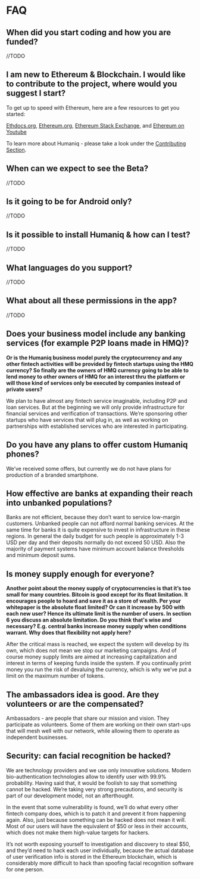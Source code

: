 # FAQ

## When did you start coding and how you are funded?

//TODO

## I am new to Ethereum & Blockchain. I would like to contribute to the project, where would you suggest I start?

To get up to speed with Ethereum, here are a few resources to get you started:

[Ethdocs.org](http://www.ethdocs.org/en/latest/),
[Ethereum.org](http://ethereum101.org/),
[Ethereum Stack Exchange](http://ethereum.stackexchange.com/), and
[Ethereum on Youtube](https://www.youtube.com/user/ethereumproject/playlists)

To learn more about Humaniq - please take a look under the [Contributing Section](../index.md#how-to-contribute).

## When can we expect to see the Beta?

//TODO

## Is it going to be for Android only?

//TODO

## Is it possible to install Humaniq & how can I test?

//TODO

## What languages do you support?

//TODO

## What about all these permissions in the app?

//TODO

## Does your business model include any banking services (for example P2P loans made in HMQ)?

**Or is the Humaniq business model  purely the cryptocurrency and any other fintech activities will be provided by fintech startups using the HMQ currency? So finally are the owners of HMQ currency going to be able to lend money to other owners of HMQ for an interest thru the platform or will those kind of services only be executed  by companies instead of private users?**

We plan to have almost any fintech service imaginable, including P2P and loan services. But at the beginning we will only provide infrastructure for financial services and verification of transactions. We’re sponsoring other startups who have services that will plug in, as well as working on partnerships with established services who are interested in participating.

## Do you have any plans to offer custom Humaniq phones?

We’ve received some offers, but currently we do not have plans for production of a branded smartphone.

## How effective are banks at expanding their reach into unbanked populations?

Banks are not efficient, because they don’t want to service low-margin customers. Unbanked people can not afford normal banking services. At the same time for banks it is quite expensive to invest in infrastructure in these regions. In general the daily budget for such people is approximately 1-3 USD per day and their deposits normally do not exceed 50 USD. Also the majority of payment systems have minimum account balance thresholds  and minimum deposit sums.

## Is money supply enough for everyone?

**Another point about the money supply of cryptocurrencies is that it’s too small for many countries. Bitcoin is good except for its float limitation. It encourages people to hoard and save it as a store of wealth. Per your whitepaper is the absolute float limited? Or can it increase by 500 with each new user? Hence its ultimate limit is the number of users. In section 6 you  discuss an absolute limitation. Do you think that's wise and necessary? E.g. central banks increase money supply when conditions warrant. Why does that flexibility not apply here?**

After the critical mass is reached, we expect the system will develop by its own, which does not mean we stop our marketing campaigns. And of course money supply limits are aimed at increasing capitalization and interest in terms of keeping funds inside the system. If you continually print money you run the risk of devaluing the currency, which is why we’ve put a limit on the maximum number of tokens.

## The ambassadors idea is good. Are they volunteers or are the compensated?

Ambassadors - are people that share our mission and vision. They participate as volunteers.  Some of them are working on their own start-ups that will mesh well with our network, while allowing them to operate as independent businesses.

## Security: can facial recognition be hacked?

We are technology providers and we use only innovative solutions. Modern bio-authentication technologies allow to identify user with 99.9% probability. Having said that, it would be foolish to say that something cannot be hacked.  We’re taking very strong precautions, and security is part of our development model, not an afterthought.

In the event that some vulnerability is found, we’ll do what every other fintech company does, which is to patch it and prevent it from happening again.  Also, just because something can be hacked does not mean it will.  Most of our users will have the equivalent of $50 or less in their accounts, which does not make them high-value targets for hackers.

It’s not worth exposing yourself to investigation and discovery to steal $50, and they’d need to hack each user individually, because the actual database of user verification info is stored in the Ethereum blockchain, which is considerably more difficult to hack than spoofing facial recognition software for one person.
